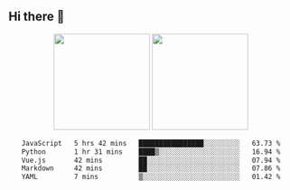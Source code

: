## Hi there 👋
<div align="center">
<span>  </span>
<img height="170px" src="https://github-readme-stats.vercel.app/api?username=bigQY&show_icons=true&count_private==true" /><span>        </span><img height="170px" src="https://github-readme-stats.vercel.app/api/top-langs/?username=bigQY&layout=compact&langs_count=8" />
<span>  </span>
</div>
<div align="center">

<!--START_SECTION:waka-->

```txt
JavaScript   5 hrs 42 mins   ████████████████░░░░░░░░░   63.73 %
Python       1 hr 31 mins    ████▒░░░░░░░░░░░░░░░░░░░░   16.94 %
Vue.js       42 mins         ██░░░░░░░░░░░░░░░░░░░░░░░   07.94 %
Markdown     42 mins         ██░░░░░░░░░░░░░░░░░░░░░░░   07.86 %
YAML         7 mins          ▒░░░░░░░░░░░░░░░░░░░░░░░░   01.42 %
```

<!--END_SECTION:waka-->
</div>
